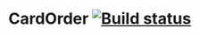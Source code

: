 # CardOrder [![Build status](https://ci.appveyor.com/api/projects/status/i5bok49odyig4iqt?svg=true)](https://ci.appveyor.com/project/ks1109b/cardorder)

